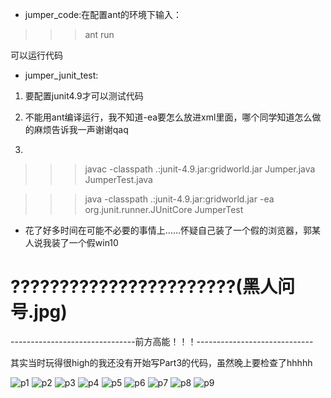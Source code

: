 * jumper_code:在配置ant的环境下输入：

>>> ant run

可以运行代码

* jumper_junit_test:


1. 要配置junit4.9才可以测试代码

2. 不能用ant编译运行，我不知道-ea要怎么放进xml里面，哪个同学知道怎么做的麻烦告诉我一声谢谢qaq

3. 

>>> javac -classpath .:junit-4.9.jar:gridworld.jar Jumper.java JumperTest.java

>>> java -classpath .:junit-4.9.jar:gridworld.jar -ea org.junit.runner.JUnitCore JumperTest

* 花了好多时间在可能不必要的事情上……怀疑自己装了一个假的浏览器，郭某人说我装了一个假win10

# ???????????????????????(黑人问号.jpg)

-------------------------------前方高能！！！-----------------------------


其实当时玩得很high的我还没有开始写Part3的代码，虽然晚上要检查了hhhhh

![p1](Pictures/01.png)
![p2](Pictures/02.png)
![p3](Pictures/03.png)
![p4](Pictures/04.png)
![p5](Pictures/05.png)
![p6](Pictures/06.png)
![p7](Pictures/07.png)
![p8](Pictures/08.png)
![p9](Pictures/09.png)
